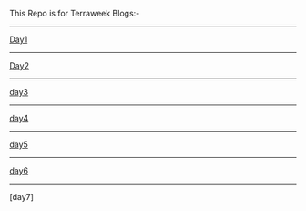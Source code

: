 This Repo is for Terraweek Blogs:-

----
[Day1](https://medium.com/@sushantkapare1717/day-1-introduction-to-terraform-and-terraform-basics-db6ce45fef16)

----
[Day2](https://medium.com/@sushantkapare1717/day-2-terraform-configuration-language-hcl-18b3b37a993f)

----
[day3](https://medium.com/@sushantkapare1717/day-3-terraweek-managing-resources-6a5558ff09fc)

----
[day4](https://medium.com/@sushantkapare1717/day-4-terraform-state-management-c6b3e0e4a448)

---
[day5](https://medium.com/@sushantkapare1717/day-5-terraweek-terraform-modules-e802f4c8e2a3)

---
[day6](https://medium.com/@sushantkapare1717/day06-terraweek-terraform-providers-1c70900d7d62)

---
[day7]
